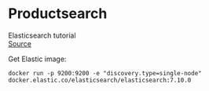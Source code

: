 # Productsearch
Elasticsearch tutorial  
[Source](https://reflectoring.io/spring-boot-elasticsearch/)

Get Elastic image:
```shell
docker run -p 9200:9200 -e "discovery.type=single-node" docker.elastic.co/elasticsearch/elasticsearch:7.10.0
```
